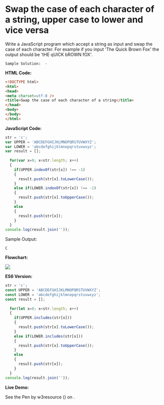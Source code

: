 # Swap the case of each character of a string, upper case to lower and vice versa

Write a JavaScript program which accept a string as input and swap the case of each character. For example if you input 'The Quick Brown Fox' the output should be 'tHE qUICK bROWN fOX'.

```
Sample Solution:  - 
```

**HTML Code:**

```html
<!DOCTYPE html>
<html>
<head>
<meta charset=utf-8 />
<title>Swap the case of each character of a string</title>
</head>
<body>
</body>
</html>

```

**JavaScript Code:**

```javascript
str = 'c';
var UPPER = 'ABCDEFGHIJKLMNOPQRSTUVWXYZ';
var LOWER = 'abcdefghijklmnopqrstuvwxyz';
var result = [];
  
  for(var x=0; x<str.length; x++)
  {
    if(UPPER.indexOf(str[x]) !== -1)
    {
      result.push(str[x].toLowerCase());
    }
    else if(LOWER.indexOf(str[x]) !== -1)
    {
      result.push(str[x].toUpperCase());
    }
    else 
    {
      result.push(str[x]);
    }
  }
console.log(result.join(''));

```

Sample Output:

```
C

```

**Flowchart:**

![](https://www.w3resource.com/w3r_images/javascript-array-exercise-9.png)  

**ES6 Version:**

```javascript
str = 'c';
const UPPER = 'ABCDEFGHIJKLMNOPQRSTUVWXYZ';
const LOWER = 'abcdefghijklmnopqrstuvwxyz';
const result = [];
  
  for(let x=0; x<str.length; x++)
  {
    if(UPPER.includes(str[x]))
    {
      result.push(str[x].toLowerCase());
    }
    else if(LOWER.includes(str[x]))
    {
      result.push(str[x].toUpperCase());
    }
    else 
    {
      result.push(str[x]);
    }
  }
console.log(result.join(''));

```

**Live Demo:**

<section class="expand-codepen"><p data-height="380" data-theme-id="dark" data-slug-hash="gGmERg" data-default-tab="js,result" data-user="w3resource" data-embed-version="2" data-pen-title="JavaScript - Swap the case of each character of a string, upper case to lower and vice versa- array-ex- 9" data-editable="true" class="codepen">See the Pen by w3resource () on .</p><codepen></codepen></section>